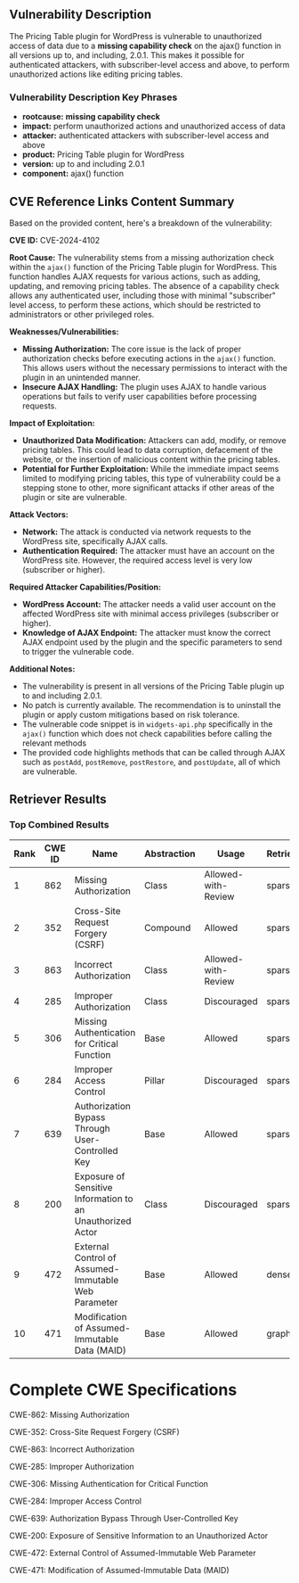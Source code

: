 ## Vulnerability Description
The Pricing Table plugin for WordPress is vulnerable to unauthorized access of data due to a **missing capability check** on the ajax() function in all versions up to, and including, 2.0.1. This makes it possible for authenticated attackers, with subscriber-level access and above, to perform unauthorized actions like editing pricing tables.

### Vulnerability Description Key Phrases
- **rootcause:** **missing capability check**
- **impact:** perform unauthorized actions and unauthorized access of data
- **attacker:** authenticated attackers with subscriber-level access and above
- **product:** Pricing Table plugin for WordPress
- **version:** up to and including 2.0.1
- **component:** ajax() function

## CVE Reference Links Content Summary
Based on the provided content, here's a breakdown of the vulnerability:

**CVE ID:** CVE-2024-4102

**Root Cause:** The vulnerability stems from a missing authorization check within the `ajax()` function of the Pricing Table plugin for WordPress. This function handles AJAX requests for various actions, such as adding, updating, and removing pricing tables. The absence of a capability check allows any authenticated user, including those with minimal "subscriber" level access, to perform these actions, which should be restricted to administrators or other privileged roles.

**Weaknesses/Vulnerabilities:**
* **Missing Authorization:** The core issue is the lack of proper authorization checks before executing actions in the `ajax()` function. This allows users without the necessary permissions to interact with the plugin in an unintended manner.
* **Insecure AJAX Handling:** The plugin uses AJAX to handle various operations but fails to verify user capabilities before processing requests.

**Impact of Exploitation:**
* **Unauthorized Data Modification:** Attackers can add, modify, or remove pricing tables. This could lead to data corruption, defacement of the website, or the insertion of malicious content within the pricing tables.
* **Potential for Further Exploitation:** While the immediate impact seems limited to modifying pricing tables, this type of vulnerability could be a stepping stone to other, more significant attacks if other areas of the plugin or site are vulnerable.

**Attack Vectors:**
* **Network:** The attack is conducted via network requests to the WordPress site, specifically AJAX calls.
* **Authentication Required:** The attacker must have an account on the WordPress site. However, the required access level is very low (subscriber or higher).

**Required Attacker Capabilities/Position:**
* **WordPress Account:**  The attacker needs a valid user account on the affected WordPress site with minimal access privileges (subscriber or higher).
* **Knowledge of AJAX Endpoint:** The attacker must know the correct AJAX endpoint used by the plugin and the specific parameters to send to trigger the vulnerable code.

**Additional Notes:**
* The vulnerability is present in all versions of the Pricing Table plugin up to and including 2.0.1.
* No patch is currently available. The recommendation is to uninstall the plugin or apply custom mitigations based on risk tolerance.
* The vulnerable code snippet is in `widgets-api.php` specifically in the `ajax()` function which does not check capabilities before calling the relevant methods
* The provided code highlights methods that can be called through AJAX such as `postAdd`, `postRemove`, `postRestore`, and `postUpdate`, all of which are vulnerable.

## Retriever Results

### Top Combined Results

| Rank | CWE ID | Name | Abstraction | Usage  | Retrievers | Individual Scores |
|------|--------|------|-------------|-------|------------|-------------------|
| 1 | 862 | Missing Authorization | Class | Allowed-with-Review | sparse | 0.426 |
| 2 | 352 | Cross-Site Request Forgery (CSRF) | Compound | Allowed | sparse | 0.409 |
| 3 | 863 | Incorrect Authorization | Class | Allowed-with-Review | sparse | 0.387 |
| 4 | 285 | Improper Authorization | Class | Discouraged | sparse | 0.365 |
| 5 | 306 | Missing Authentication for Critical Function | Base | Allowed | sparse | 0.340 |
| 6 | 284 | Improper Access Control | Pillar | Discouraged | sparse | 0.340 |
| 7 | 639 | Authorization Bypass Through User-Controlled Key | Base | Allowed | sparse | 0.324 |
| 8 | 200 | Exposure of Sensitive Information to an Unauthorized Actor | Class | Discouraged | sparse | 0.321 |
| 9 | 472 | External Control of Assumed-Immutable Web Parameter | Base | Allowed | dense | 0.448 |
| 10 | 471 | Modification of Assumed-Immutable Data (MAID) | Base | Allowed | graph | 0.003 |



# Complete CWE Specifications

CWE-862: Missing Authorization

CWE-352: Cross-Site Request Forgery (CSRF)

CWE-863: Incorrect Authorization

CWE-285: Improper Authorization

CWE-306: Missing Authentication for Critical Function

CWE-284: Improper Access Control

CWE-639: Authorization Bypass Through User-Controlled Key

CWE-200: Exposure of Sensitive Information to an Unauthorized Actor

CWE-472: External Control of Assumed-Immutable Web Parameter

CWE-471: Modification of Assumed-Immutable Data (MAID)